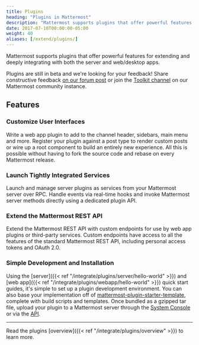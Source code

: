 ```yaml
---
title: Plugins
heading: "Plugins in Mattermost"
description: "Mattermost supports plugins that offer powerful features for extending and deeply integrating with both the server and web/desktop apps."
date: 2017-07-10T00:00:00-05:00
weight: 40
aliases: [/extend/plugins/]
---
```


Mattermost supports plugins that offer powerful features for extending and deeply integrating with both the server and web/desktop apps.

Plugins are still in beta and we're looking for your feedback! Share constructive feedback [on our forum post](https://forum.mattermost.org/t/plugin-system-upgrade-in-mattermost-5-2/5498) or join the [Toolkit channel](https://community.mattermost.com/core/channels/developer-toolkit) on our Mattermost community instance.

## Features

### Customize User Interfaces
Write a web app plugin to add to the channel header, sidebars, main menu and more. Register your plugin against a post type to render custom posts or wire up a root component to build an entirely new experience. All this is possible without having to fork the source code and rebase on every Mattermost release.

### Launch Tightly Integrated Services
Launch and manage server plugins as services from your Mattermost server over RPC. Handle events via real-time hooks and invoke Mattermost server methods directly using a dedicated plugin API.

### Extend the Mattermost REST API
Extend the Mattermost REST API with custom endpoints for use by web app plugins or third-party services. Custom endpoints have access to all the features of the standard Mattermost REST API, including personal access tokens and OAuth 2.0.

### Simple Development and Installation
Using the [server]({{< ref "/integrate/plugins/server/hello-world" >}}) and [web app]({{< ref "/integrate/plugins/webapp/hello-world" >}}) quick start guides, it's simple to set up a plugin development environment. You can also base your implementation off of [mattermost-plugin-starter-template](https://github.com/mattermost/mattermost-plugin-starter-template), complete with build scripts and templates. Once bundled as a gzipped tar file, upload your plugin to a Mattermost server through the [System Console](https://about.mattermost.com/default-plugin-uploads/) or via the [API](https://api.mattermost.com/#tag/plugins).

----
Read the plugins [overview]({{< ref "/integrate/plugins/overview" >}}) to learn more.
